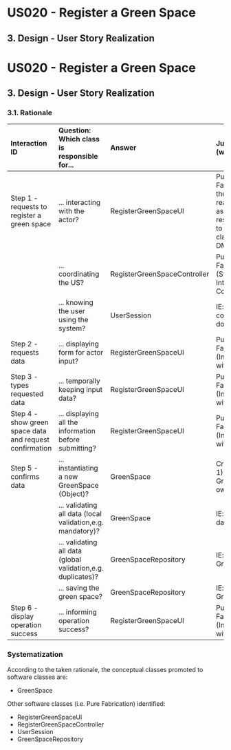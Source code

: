 # US020 - Register a Green Space

## 3. Design - User Story Realization 

# US020 - Register a Green Space

## 3. Design - User Story Realization 

### 3.1. Rationale

| Interaction ID                             | Question: Which class is responsible for...                 | Answer                   | Justification (with patterns)                                                                       |
|:-------------------------------------------|:------------------------------------------------------------|:-------------------------|:----------------------------------------------------------------------------------------------------|
| Step 1 - requests to register a green space| ... interacting with the actor?                             | RegisterGreenSpaceUI     | Pure Fabrication: there is no reason to assign this responsibility to any existing class in the DM. |
|                                            | ... coordinating the US?                                    | RegisterGreenSpaceController | Pure Fabrication (System Interaction Controller)                                                     |
| 			                                    | ... knowing the user using the system?                      | UserSession              | IE: see Auth component documentation.                                                               |        
| Step 2 - requests data                     | ... displaying form for actor input?                        | RegisterGreenSpaceUI     | Pure Fabrication (Interaction with Actor)                                                             |
| Step 3 - types requested data              | ... temporally keeping input data?                          | RegisterGreenSpaceUI     | Pure Fabrication (Interaction with Actor)                                                             | 
| Step 4 - show green space data and request confirmation | ... displaying all the information before submitting?       | RegisterGreenSpaceUI     | Pure Fabrication (Interaction with Actor)                                                             |
| Step 5 - confirms data                     | ... instantiating a new GreenSpace (Object)?                | GreenSpace               | Creator (Rule 1): in the DM GreenSpace owns its data.                                       |
|                                            | ... validating all data (local validation,e.g. mandatory)?  | GreenSpace               | IE: owns its data.                                                                                  |
|                                            | ... validating all data (global validation,e.g. duplicates)?| GreenSpaceRepository     | IE: knows all GreenSpaces.                                                                        |
|                                            | ... saving the green space?                                 | GreenSpaceRepository     | IE: owns all GreenSpaces.                                                                         |
| Step 6 - display operation success         | ... informing operation success?                            | RegisterGreenSpaceUI     | Pure Fabrication (Interaction with Actor)                                                              |              

### Systematization

According to the taken rationale, the conceptual classes promoted to software classes are: 

* GreenSpace

Other software classes (i.e. Pure Fabrication) identified: 

* RegisterGreenSpaceUI  
* RegisterGreenSpaceController
* UserSession
* GreenSpaceRepository


